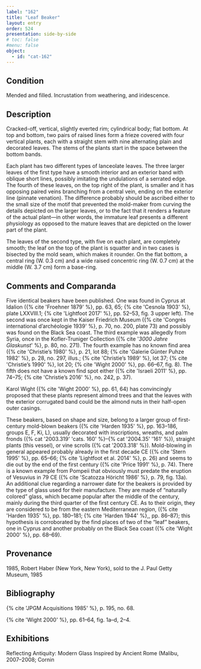 ```yaml
---
label: "162"
title: "Leaf Beaker"
layout: entry
order: 524
presentation: side-by-side
# toc: false
#menu: false 
object:
  - id: "cat-162"
---
```


## Condition

Mended and filled. Incrustation from weathering, and iridescence.

## Description

Cracked-off, vertical, slightly everted rim; cylindrical body; flat bottom. At top and bottom, two pairs of raised lines form a frieze covered with four vertical plants, each with a straight stem with nine alternating plain and decorated leaves. The stems of the plants start in the space between the bottom bands.

Each plant has two different types of lanceolate leaves. The three larger leaves of the first type have a smooth interior and an exterior band with oblique short lines, possibly imitating the undulations of a serrated edge. The fourth of these leaves, on the top right of the plant, is smaller and it has opposing paired veins branching from a central vein, ending on the exterior line (pinnate venation). The difference probably should be ascribed either to the small size of the motif that prevented the mold-maker from curving the details depicted on the larger leaves, or to the fact that it renders a feature of the actual plant—in other words, the immature leaf presents a different physiology as opposed to the mature leaves that are depicted on the lower part of the plant.

The leaves of the second type, with five on each plant, are completely smooth; the leaf on the top of the plant is squatter and in two cases is bisected by the mold seam, which makes it rounder. On the flat bottom, a central ring (W. 0.3 cm) and a wide raised concentric ring (W. 0.7 cm) at the middle (W. 3.7 cm) form a base-ring.

## Comments and Comparanda

Five identical beakers have been published. One was found in Cyprus at Idalion ({% cite 'Froehner 1879' %}, pp. 63, 65; {% cite 'Cesnola 1903' %}, plate LXXVIII.1; {% cite 'Lightfoot 2017' %}, pp. 52–53, fig. 3 upper left). The second was once kept in the Kaiser Friedrich Museum ({% cite 'Congrès international d’archéologie 1939' %}, p. 70, no. 200, plate 73) and possibly was found on the Black Sea coast. The third example was allegedly from Syria, once in the Kofler-Truniger Collection ({% cite '*3000 Jahre Glaskunst*' %}, p. 80, no. 271). The fourth example has no known find area ({% cite 'Christie’s 1980' %}, p. 21, lot 88; {% cite 'Galerie Günter Puhze 1982' %}, p. 28, no. 297, illus.; {% cite 'Christie’s 1989' %}, lot 37; {% cite 'Christie’s 1990' %}, lot 20; {% cite 'Wight 2000' %}, pp. 66–67, fig. 8). The fifth does not have a known find spot either ({% cite 'Israeli 2011' %}, pp. 74–75; {% cite 'Christie’s 2016' %}, no. 242, p. 37).

Karol Wight ({% cite 'Wight 2000' %}, pp. 61, 64) has convincingly proposed that these plants represent almond trees and that the leaves with the exterior corrugated band could be the almond nuts in their half-open outer casings.

These beakers, based on shape and size, belong to a larger group of first-century mold-blown beakers ({% cite 'Harden 1935' %}, pp. 163–186, groups E, F, Ki, L), usually decorated with inscriptions, wreaths, and palm fronds ({% cat '2003.319' 'cats. 160' %}–{% cat '2004.35' '161' %}), straight plants (this vessel), or vine scrolls ({% cat '2003.318' %}). Mold-blowing in general appeared probably already in the first decade CE ({% cite 'Stern 1995' %}, pp. 65–66; {% cite 'Lightfoot et al. 2014' %}, p. 26) and seems to die out by the end of the first century ({% cite 'Price 1991' %}, p. 74). There is a known example from Pompeii that obviously must predate the eruption of Vesuvius in 79 CE ({% cite 'Scatozza Höricht 1986' %}, p. 79, fig. 13a). An additional clue regarding a narrower date for the beakers is provided by the type of glass used for their manufacture. They are made of “naturally colored” glass, which became popular after the middle of the century, mainly during the third quarter of the first century CE. As to their origin, they are considered to be from the eastern Mediterranean region, ({% cite 'Harden 1935' %}, pp. 180–181; {% cite 'Harden 1944' %},, pp. 86–87); this hypothesis is corroborated by the find places of two of the “leaf” beakers, one in Cyprus and another probably on the Black Sea coast ({% cite 'Wight 2000' %}, pp. 68–69).

## Provenance

1985, Robert Haber (New York, New York), sold to the J. Paul Getty Museum, 1985

## Bibliography

{% cite 'JPGM Acquisitions 1985' %}, p. 195, no. 68.

{% cite 'Wight 2000' %}, pp. 61–64, fig. 1a–d, 2–4.

## Exhibitions

Reflecting Antiquity: Modern Glass Inspired by Ancient Rome (Malibu, 2007–2008; Cornin
